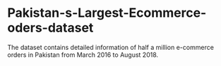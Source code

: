 # Pakistan-s-Largest-Ecommerce-oders-dataset
The dataset contains detailed information of half a million e-commerce orders in Pakistan from March 2016 to August 2018.

